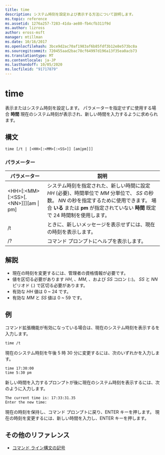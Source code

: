 ```yaml
---
title: time
description: システム時刻を設定および表示する方法について説明します。
ms.topic: reference
ms.assetid: 1276a257-7283-41da-ae80-fb4cfb311f9d
ms.author: lizross
author: eross-msft
manager: mtillman
ms.date: 10/16/2017
ms.openlocfilehash: 3bce9d2ac70af1983af6b85fdf3b12e8e573bc8a
ms.sourcegitcommit: 720455aad2bac78cf64997d196a13f35ea0acb73
ms.translationtype: MT
ms.contentlocale: ja-JP
ms.lasthandoff: 10/05/2020
ms.locfileid: "91717879"
---
```

# <a name="time"></a>time



表示またはシステム時刻を設定します。 パラメーターを指定せずに使用する場合 **時間** 現在のシステム時刻が表示され、新しい時間を入力するように求められます。



## <a name="syntax"></a>構文

```
time [/t | [<HH>[:<MM>[:<SS>]] [am|pm]]]
```

### <a name="parameters"></a>パラメーター

|パラメーター|説明|
|---------|-----------|
|\<HH>[:\<MM>[:\<SS>[.\<NN>]]][am \| pm]|システム時刻を指定された、新しい時間に設定 *HH* (必要)、時間単位で *MM* 分単位で、 *SS* の秒数。 *NN* の秒を指定するために使用できます。 場合 **いる** または **pm** が指定されていない **時間** 既定で 24 時間制を使用します。|
|/t|ときに、新しいメッセージを表示せずには、現在の時刻を表示します。|
|/?|コマンド プロンプトにヘルプを表示します。|

## <a name="remarks"></a>解説

-   現在の時刻を変更するには、管理者の資格情報が必要です。
-   値を区切る必要があります *HH*, 、*MM*, 、および *SS* コロン (::)。 *SS* と *NN* ピリオド (.) で区切る必要があります。
-   有効な *HH* 値は 0 ~ 24 です。
-   有効な *MM* と *SS* 値は 0 ~ 59 です。

## <a name="examples"></a>例

コマンド拡張機能が有効になっている場合は、現在のシステム時刻を表示するを入力します。
```
time /t
```
現在のシステム時刻を午後 5 時 30 分に変更するには、次のいずれかを入力します。
```
time 17:30:00
time 5:30 pm
```
新しい時間を入力するプロンプトが後に現在のシステム時刻を表示するには、次のように入力します。
```
The current time is: 17:33:31.35
Enter the new time:
```
現在の時刻を保持し、コマンド プロンプトに戻り、ENTER キーを押します。 現在の時刻を変更するには、新しい時間を入力し、ENTER キーを押します。

## <a name="additional-references"></a>その他のリファレンス

- [コマンド ライン構文の記号](command-line-syntax-key.md)